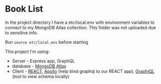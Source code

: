 # Book List 

In the project directory I have a etc/local.env with environment variables to connect to my MongoDB Atlas collection. This folder was not uploaded due to sensitive info. 

Run `source etc/local.env` before starting

This project I'm using: 
 * Server - Express app, GraphQL
 * database - [MongoDB Atlas](https://www.mongodb.com/cloud/atlas)
 * Client - [REACT](https://github.com/facebook/create-react-app), [Apollo](apollographql.com/docs/react/get-started/) (help bind graphql to our REACT app), [GraphiQL](https://github.com/graphql/graphiql) (tool to view schema locally)
